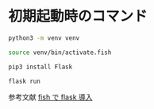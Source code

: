 # 初期起動時のコマンド

```sh
python3 -m venv venv

source venv/bin/activate.fish

pip3 install Flask

flask run
```

参考文献
[fish で flask 導入](https://yunabe.hatenablog.com/entry/2019/12/29/121553)
